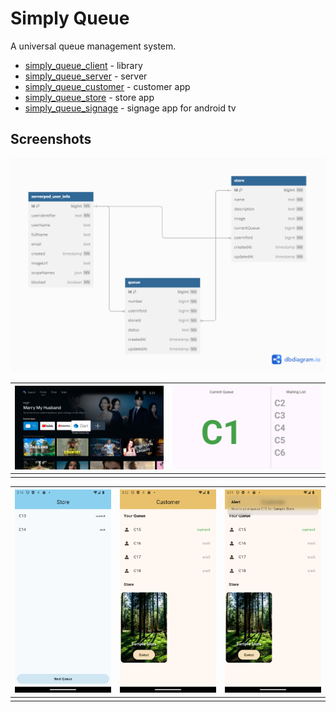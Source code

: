 # Simply Queue

A universal queue management system.

 * [simply_queue_client](/simply_queue_client/) - library
 * [simply_queue_server](/simply_queue_server/) - server
 * [simply_queue_customer](/simply_queue_customer/) - customer app
 * [simply_queue_store](/simply_queue_store/) - store app
 * [simply_queue_signage](/simply_queue_signage/) - signage app for android tv


 ## Screenshots

![](/screenshots/schema.png)

| ![](/screenshots/signage01.png) |![](/screenshots/signage02.png)  |   
|---|---| 
|  |
 

| ![](/screenshots/store01.png) | ![](/screenshots/customer01.png) |![](/screenshots/customer02.png)  |   
|---|---| ---|
|  | |

